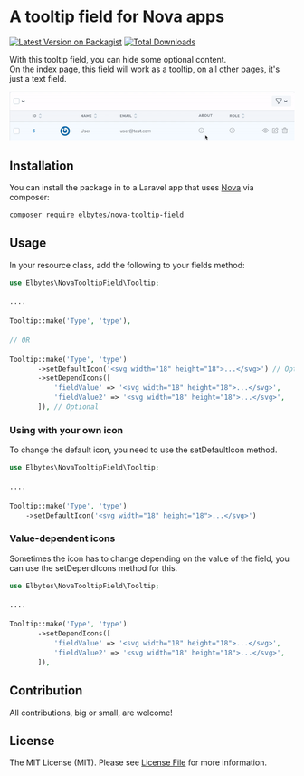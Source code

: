 # A tooltip field for Nova apps

[![Latest Version on Packagist](https://img.shields.io/packagist/v/elbytes/nova-tooltip-field.svg?style=flat-square)](https://packagist.org/packages/elbytes/nova-tooltip-field)
[![Total Downloads](https://img.shields.io/packagist/dt/elbytes/nova-tooltip-field.svg?style=flat-square)](https://packagist.org/packages/elbytes/nova-tooltip-field)

With this tooltip field, you can hide some optional content.  
On the index page, this field will work as a tooltip, on all other pages, it's just a text field.

<kbd>
    <img src="demo.gif" alt="Demo video">
</kbd>

## Installation

You can install the package in to a Laravel app that uses [Nova](https://nova.laravel.com) via composer:

```bash
composer require elbytes/nova-tooltip-field
```

## Usage

In your resource class, add the following to your fields method:

```php
use Elbytes\NovaTooltipField\Tooltip;

....

Tooltip::make('Type', 'type'), 

// OR

Tooltip::make('Type', 'type')
       ->setDefaultIcon('<svg width="18" height="18">...</svg>') // Optional
       ->setDependIcons([
           'fieldValue' => '<svg width="18" height="18">...</svg>',
           'fieldValue2' => '<svg width="18" height="18">...</svg>',
       ]), // Optional
```

### Using with your own icon

To change the default icon, you need to use the setDefaultIcon method.

```php
use Elbytes\NovaTooltipField\Tooltip;

....

Tooltip::make('Type', 'type')
    ->setDefaultIcon('<svg width="18" height="18">...</svg>')
```

### Value-dependent icons

Sometimes the icon has to change depending on the value of the field, you can use the setDependIcons method for this.

```php
use Elbytes\NovaTooltipField\Tooltip;

....

Tooltip::make('Type', 'type')
       ->setDependIcons([
           'fieldValue' => '<svg width="18" height="18">...</svg>',
           'fieldValue2' => '<svg width="18" height="18">...</svg>',
       ]),
```

## Contribution

All contributions, big or small, are welcome!

## License

The MIT License (MIT). Please see [License File](LICENSE) for more information.
